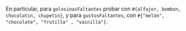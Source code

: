 

En particular, para `golosinasFaltantes` probar con 
`#{alfajor, bombon, chocolatin, chupetin}`, y para `gustosFaltantes`,
 con `#{"melón", "chocolate", "frutilla" , "vainilla"}`.
